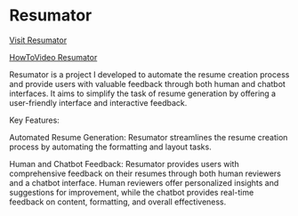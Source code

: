 # Resumator 
[Visit Resumator](https://script.google.com/macros/s/AKfycbzJPKC5pGiMIloRCWl-Gm5tqTZBR8kRnIYWOhcSn4cGGwojofrEtr39X9W-CqVrpPi8Mw/exec)

[HowToVideo Resumator](https://drive.google.com/file/d/1Ql8ybW_FadyM-oJnGm5-yvUKVO-a6O8g/view?usp=sharing)



Resumator is a project I developed to automate the resume creation process and provide users with valuable feedback through both human and chatbot interfaces. It aims to simplify the task of resume generation by offering a user-friendly interface and interactive feedback.

Key Features:

Automated Resume Generation: Resumator streamlines the resume creation process by automating the formatting and layout tasks.

Human and Chatbot Feedback: Resumator provides users with comprehensive feedback on their resumes through both human reviewers and a chatbot interface. Human reviewers offer personalized insights and suggestions for improvement, while the chatbot provides real-time feedback on content, formatting, and overall effectiveness.
